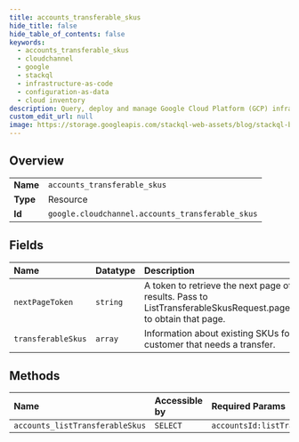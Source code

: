 ```yaml
---
title: accounts_transferable_skus
hide_title: false
hide_table_of_contents: false
keywords:
  - accounts_transferable_skus
  - cloudchannel
  - google    
  - stackql
  - infrastructure-as-code
  - configuration-as-data
  - cloud inventory
description: Query, deploy and manage Google Cloud Platform (GCP) infrastructure and resources using SQL
custom_edit_url: null
image: https://storage.googleapis.com/stackql-web-assets/blog/stackql-blog-post-featured-image.png
---
```

  
    

## Overview
<table><tbody>
<tr><td><b>Name</b></td><td><code>accounts_transferable_skus</code></td></tr>
<tr><td><b>Type</b></td><td>Resource</td></tr>
<tr><td><b>Id</b></td><td><code>google.cloudchannel.accounts_transferable_skus</code></td></tr>
</tbody></table>

## Fields
| Name | Datatype | Description |
|:-----|:---------|:------------|
| `nextPageToken` | `string` | A token to retrieve the next page of results. Pass to ListTransferableSkusRequest.page_token to obtain that page. |
| `transferableSkus` | `array` | Information about existing SKUs for a customer that needs a transfer. |
## Methods
| Name | Accessible by | Required Params |
|:-----|:--------------|:----------------|
| `accounts_listTransferableSkus` | `SELECT` | `accountsId:listTransferableSkus` |
